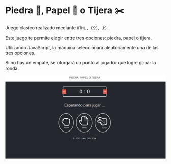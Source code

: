 # Piedra 🗿, Papel 📄 o Tijera ✂️

Juego clasico realizado mediante ```HTML, CSS, JS```.

Este juego te permite elegir entre tres opciones: piedra, papel o tijera. 

Utilizando JavaScript, la máquina seleccionará aleatoriamente una de las tres opciones. 

Si no hay un empate, se otorgará un punto al jugador que logre ganar la ronda. 

<img src="img/piedraPapelTijera.png">
